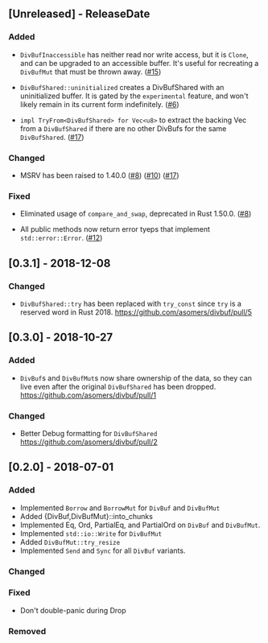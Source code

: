 ## [Unreleased] - ReleaseDate
### Added
- `DivBufInaccessible` has neither read nor write access, but it is `Clone`,
  and can be upgraded to an accessible buffer.  It's useful for recreating a
  `DivBufMut` that must be thrown away.
  ([#15](https://github.com/asomers/divbuf/pull/15))

- `DivBufShared::uninitialized` creates a DivBufShared with an uninitialized
  buffer.  It is gated by the `experimental` feature, and won't likely remain
  in its current form indefinitely.
  ([#6](https://github.com/asomers/divbuf/pull/6))

- `impl TryFrom<DivBufShared> for Vec<u8>` to extract the backing Vec from a
  `DivBufShared` if there are no other DivBufs for the same `DivBufShared`.
  ([#17](https://github.com/asomers/divbuf/pull/17))

### Changed
- MSRV has been raised to 1.40.0
  ([#8](https://github.com/asomers/divbuf/pull/8))
  ([#10](https://github.com/asomers/divbuf/pull/10))
  ([#17](https://github.com/asomers/divbuf/pull/17))

### Fixed
- Eliminated usage of `compare_and_swap`, deprecated in Rust 1.50.0.
  ([#8](https://github.com/asomers/divbuf/pull/8))

- All public methods now return error tyeps that implement `std::error::Error`.
  ([#12](https://github.com/asomers/divbuf/pull/12))

## [0.3.1] - 2018-12-08
### Changed
- `DivBufShared::try` has been replaced with `try_const` since `try` is a
  reserved word in Rust 2018.
  https://github.com/asomers/divbuf/pull/5

## [0.3.0] - 2018-10-27
### Added
- `DivBuf`s and `DivBufMut`s now share ownership of the data, so they can live
  even after the original `DivBufShared` has been dropped.
  https://github.com/asomers/divbuf/pull/1

### Changed
- Better Debug formatting for `DivBufShared`
  https://github.com/asomers/divbuf/pull/2

## [0.2.0] - 2018-07-01
### Added
- Implemented `Borrow` and `BorrowMut` for `DivBuf` and `DivBufMut`
- Added {DivBuf,DivBufMut}::into_chunks
- Implemented Eq, Ord, PartialEq, and PartialOrd on `DivBuf` and `DivBufMut`.
- Implemented `std::io::Write` for `DivBufMut`
- Added `DivBufMut::try_resize`
- Implemented `Send` and `Sync` for all `DivBuf` variants.

### Changed

### Fixed
- Don't double-panic during Drop

### Removed
